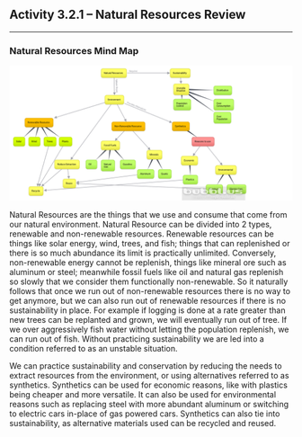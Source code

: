 ## Activity 3.2.1 – Natural Resources Review

---

### Natural Resources Mind Map
[![Natural Resources mind map](https://github.com/justinjarvinen/justinjarvinen.github.io/raw/main/_images/natural-resources-mind-map.png?raw=true)](https://github.com/justinjarvinen/justinjarvinen.github.io/raw/main/_images/natural-resources-mind-map.png?raw=true)

Natural Resources are the things that we use and consume that come from our natural environment.
Natural Resource can be divided into 2 types, renewable and non-renewable resources.
Renewable resources can be things like solar energy, wind, trees, and fish; things that can replenished or there is so much abundance
its limit is practically unlimited.
Conversely, non-renewable energy cannot be replenish, things like mineral ore such as aluminum or steel; meanwhile fossil fuels
like oil and natural gas replenish so slowly that we consider them functionally non-renewable. 
So it naturally follows that once we run out of non-renewable resources there is no way to get anymore, but we can also run
out of renewable resources if there is no sustainability in place. 
For example if logging is done at a rate greater than new trees can be replanted and grown, we will eventually run out of tree.
If we over aggressively fish water without letting the population replenish, we can run out of fish. 
Without practicing sustainability we are led into a condition referred to as an unstable situation. 

We can practice sustainability and conservation by reducing the needs to extract resources from the environment, or using 
alternatives referred to as synthetics. 
Synthetics can be used for economic reasons, like with plastics being cheaper and more versatile.
It can also be used for environmental reasons such as replacing steel with more abundant aluminum or switching to electric cars
in-place of gas powered cars.
Synthetics can also tie into sustainability, as alternative materials used can be recycled and reused. 
